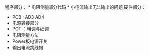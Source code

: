 程序部分：
    * 电阻测量部分代码
    * 小电流输出无法输出的问题
硬件部分：
  * PCB : AD3 AD4
  * 电源转接部分
  * POT ：粗调与细调
  * 电阻测量方法
  * Power板电源开关
  * 输出电流跳线帽
